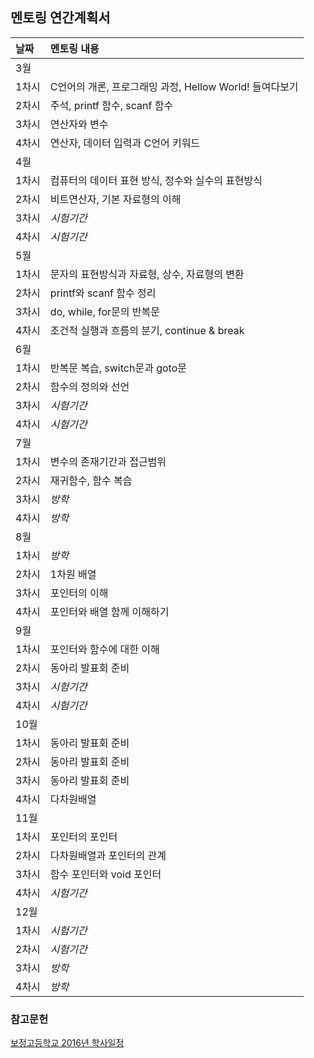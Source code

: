 ## 멘토링 연간계획서

| 날짜 | 멘토링 내용 |
| :-- | :--------- |
| 3월 |  |
| 1차시 | C언어의 개론, 프로그래밍 과정, Hellow World! 들여다보기 |
| 2차시 | 주석, printf 함수, scanf 함수 |
| 3차시 | 연산자와 변수 |
| 4차시 |	연산자, 데이터 입력과 C언어 키워드 |
| 4월 | |
| 1차시 | 컴퓨터의 데이터 표현 방식, 정수와 실수의 표현방식 |
| 2차시 | 비트연산자, 기본 자료형의 이해 |
| 3차시 | *시험기간* |
| 4차시 | *시험기간* |
| 5월 | |
| 1차시 | 문자의 표현방식과 자료형, 상수, 자료형의 변환 |
| 2차시 | printf와 scanf 함수 정리 |
| 3차시 | do, while, for문의 반복문 |
| 4차시 | 조건적 실행과 흐름의 분기, continue & break |
| 6월 | |
| 1차시 | 반복문 복습, switch문과 goto문 |
| 2차시 | 함수의 정의와 선언 |
| 3차시 | *시험기간* |
| 4차시 | *시험기간* |
| 7월 | |
| 1차시 | 변수의 존재기간과 접근범위 |
| 2차시 | 재귀함수, 함수 복습 |
| 3차시 | *방학* |
| 4차시 | *방학* |
| 8월 | |
| 1차시 | *방학* |
| 2차시 | 1차원 배열 |
| 3차시 | 포인터의 이해 |
| 4차시 | 포인터와 배열 함께 이해하기 |
| 9월 | |
| 1차시 | 포인터와 함수에 대한 이해 |
| 2차시 | 동아리 발표회 준비 |
| 3차시 | *시험기간* |
| 4차시 | *시험기간* |
| 10월 | |
| 1차시 | 동아리 발표회 준비 |
| 2차시 | 동아리 발표회 준비 |
| 3차시 | 동아리 발표회 준비 |
| 4차시 | 다차원배열 |
| 11월 | |
| 1차시 | 포인터의 포인터 |
| 2차시 | 다차원배열과 포인터의 관계 |
| 3차시 | 함수 포인터와 void 포인터 |
| 4차시 | *시험기간* |
| 12월 | |
| 1차시 | *시험기간* |
| 2차시 | *시험기간* |
| 3차시 | *방학* |
| 4차시 | *방학* |

### 참고문헌
[보정고등학교 2016년 학사일정](/History/2016/보정고등학교_2016년_학사일정.pdf)


